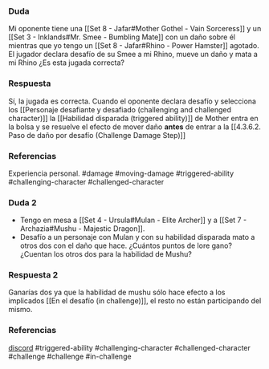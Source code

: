 ### Duda
Mi oponente tiene una [[Set 8 - Jafar#Mother Gothel - Vain Sorceress]] y un [[Set 3 - Inklands#Mr. Smee - Bumbling Mate]] con un daño sobre él mientras que yo tengo un [[Set 8 - Jafar#Rhino - Power Hamster]] agotado. El jugador declara desafío de su Smee a mi Rhino, mueve un daño y mata a mi Rhino ¿Es esta jugada correcta?

### Respuesta
Sí, la jugada es correcta. Cuando el oponente declara desafío y selecciona los [[Personaje desafiante y desafiado (challenging and challenged character)]] la [[Habilidad disparada (triggered ability)]] de Mother entra en la bolsa y se resuelve el efecto de mover daño **antes** de entrar a la [[4.3.6.2. Paso de daño por desafío (Challenge Damage Step)]]
### Referencias
Experiencia personal.
#damage #moving-damage #triggered-ability #challenging-character #challenged-character 

### Duda 2
- Tengo en mesa a [[Set 4 - Ursula#Mulan - Elite Archer]] y a [[Set 7 - Archazia#Mushu - Majestic Dragon]]. 
- Desafío a un personaje con Mulan y con su habilidad disparada mato a otros dos con el daño que hace.
¿Cuántos puntos de lore gano? ¿Cuentan los otros dos para la habilidad de Mushu?

### Respuesta 2
Ganarías dos ya que la habilidad de mushu sólo hace efecto a los implicados [[En el desafío (in challenge)]], el resto no están participando del mismo.
### Referencias
[discord](https://discord.com/channels/1239209810654793730/1405739132768223322/1405739132768223322)
#triggered-ability #challenging-character #challenged-character #challenge #challenge #in-challenge